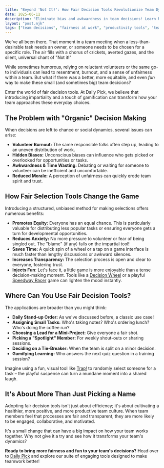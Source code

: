 ```yaml
---
title: "Beyond 'Not It!': How Fair Decision Tools Revolutionize Team Dynamics & Productivity"
date: 2025-06-11
description: "Eliminate bias and awkwardness in team decisions! Learn how fair selection tools like Daily Pick can boost productivity, fairness, and create a more positive team environment."
layout: "post.njk"
tags: ["team decisions", "fairness at work", "productivity tools", "team collaboration", "unbiased selection", "workplace culture"]
---
```


We've all been there. That moment in a team meeting when a less-than-desirable task needs an owner, or someone needs to be chosen for a specific role. The air fills with a chorus of crickets, averted gazes, and the silent, universal chant of "Not it!"

While sometimes humorous, relying on reluctant volunteers or the same go-to individuals can lead to resentment, burnout, and a sense of unfairness within a team. But what if there was a better, more equitable, and even *fun* way to make these small (and sometimes big) team decisions?

Enter the world of fair decision tools. At Daily Pick, we believe that introducing impartiality and a touch of gamification can transform how your team approaches these everyday choices.

## The Problem with "Organic" Decision Making

When decisions are left to chance or social dynamics, several issues can arise:

*   **Volunteer Burnout:** The same responsible folks often step up, leading to an uneven distribution of work.
*   **Hidden Biases:** Unconscious biases can influence who gets picked or overlooked for opportunities or tasks.
*   **Awkwardness & Time Wasting:** Debating or waiting for someone to volunteer can be inefficient and uncomfortable.
*   **Reduced Morale:** A perception of unfairness can quickly erode team spirit and trust.

## How Fair Selection Tools Change the Game

Introducing a structured, unbiased method for making selections offers numerous benefits:

*   **Promotes Equity:** Everyone has an equal chance. This is particularly valuable for distributing less popular tasks or ensuring everyone gets a turn for developmental opportunities.
*   **Reduces Anxiety:** No more pressure to volunteer or fear of being singled out. The "blame" (if any) falls on the impartial tool!
*   **Saves Time:** A quick spin of a wheel or a tap on a game interface is much faster than lengthy discussions or awkward silences.
*   **Increases Transparency:** The selection process is open and clear to everyone, fostering trust.
*   **Injects Fun:** Let's face it, a little game is more enjoyable than a tense decision-making moment. Tools like a [Decision Wheel](/wheel/) or a playful [Speedway Racer](/speedway/) game can lighten the mood instantly.

## Where Can You Use Fair Decision Tools?

The applications are broader than you might think:

*   **Daily Stand-up Order:** As we've discussed before, a classic use case!
*   **Assigning Small Tasks:** Who's taking notes? Who's ordering lunch? Who's doing the coffee run?
*   **Choosing a Lead for a Mini-Project:** Give everyone a fair shot.
*   **Picking a "Spotlight" Member:** For weekly shout-outs or sharing sessions.
*   **Deciding on a Tie-Breaker:** When the team is split on a minor decision.
*   **Gamifying Learning:** Who answers the next quiz question in a training session?

Imagine using a fun, visual tool like [Trap!](/trap/) to randomly select someone for a task – the playful suspense can turn a mundane moment into a shared laugh.

## It's About More Than Just Picking a Name

Adopting fair decision tools isn't just about efficiency; it's about cultivating a healthier, more positive, and more productive team culture. When team members feel that processes are fair and transparent, they are more likely to be engaged, collaborative, and motivated.

It's a small change that can have a big impact on how your team works together. Why not give it a try and see how it transforms your team's dynamics?

**Ready to bring more fairness and fun to your team's decisions?**
Head over to [Daily Pick](/) and explore our suite of engaging tools designed to make teamwork better!
